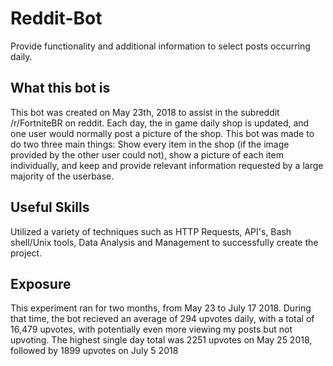 # Reddit-Bot
Provide functionality and additional information to select posts occurring daily.

## What this bot is
This bot was created on May 23th, 2018 to assist in the subreddit /r/FortniteBR on reddit. Each day, the in game daily shop is updated, and one user would normally post a picture of the shop. This bot was made to do two three main things: Show every item in the shop (if the image provided by the other user could not), show a picture of each item individually, and keep and provide relevant information requested by a large majority of the userbase.

## Useful Skills
Utilized a variety of techniques such as HTTP Requests, API's, Bash shell/Unix tools, Data Analysis and Management to successfully create the project.

## Exposure
This experiment ran for two months, from May 23 to July 17 2018. During that time, the bot recieved an average of 294 upvotes daily, with a total of 16,479 upvotes, with potentially even more viewing my posts but not upvoting. The highest single day total was 2251 upvotes on May 25 2018, followed by 1899 upvotes on July 5 2018
